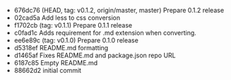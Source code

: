 * 676dc76 (HEAD, tag: v0.1.2, origin/master, master) Prepare 0.1.2 release
* 02cad5a Add less to css conversion
* f1702cb (tag: v0.1.1) Prepare 0.1.1 release
* c0fad1c Adds requirement for .md extension when converting.
* ee6e89c (tag: v0.1.0) Prepare 0.1.0 release
* d5318ef README.md formatting
* d1465af Fixes README.md and package.json repo URL
* 6187c85 Empty README.md
* 88662d2 initial commit

